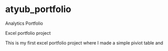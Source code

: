# atyub_portfolio
Analytics Portfolio  

Excel portfolio project

This is my first excel portfolio project where I made a simple piviot table and 
